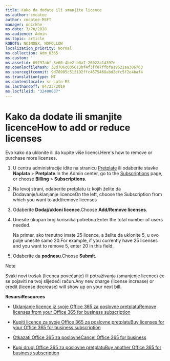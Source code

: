 ```yaml
---
title: Kako da dodate ili smanjite licence
ms.author: cmcatee
author: cmcatee-MSFT
manager: mnirkhe
ms.date: 3/20/2018
ms.audience: Admin
ms.topic: article
ROBOTS: NOINDEX, NOFOLLOW
localization_priority: Normal
ms.collection: Adm_O365
ms.custom: ''
ms.assetid: 69797abf-3e60-4be2-b0a7-26022a14397e
ms.openlocfilehash: 38d706c035613bf4f3ff87ffbfa19621aa386763
ms.sourcegitcommit: 9d78905c512192ffc4675468abd2efc5f2e4baf4
ms.translationtype: MT
ms.contentlocale: sr-Latn-RS
ms.lasthandoff: 04/23/2019
ms.locfileid: "32400037"
---
```

# <a name="how-to-add-or-reduce-licenses"></a><span data-ttu-id="f2624-102">Kako da dodate ili smanjite licence</span><span class="sxs-lookup"><span data-stu-id="f2624-102">How to add or reduce licenses</span></span>

<span data-ttu-id="f2624-103">Evo kako da uklonite ili da kupite više licenci.</span><span class="sxs-lookup"><span data-stu-id="f2624-103">Here's how to remove or purchase more licenses.</span></span>
  
1. <span data-ttu-id="f2624-104">U centru administracije idite na stranicu [Pretplate](https://go.microsoft.com/fwlink/p/?linkid=842054) ili odaberite stavke **Naplata** \> **Pretplate**.</span><span class="sxs-lookup"><span data-stu-id="f2624-104">In the Admin center, go to the [Subscriptions](https://go.microsoft.com/fwlink/p/?linkid=842054) page, or choose **Billing** \> **Subscriptions**.</span></span>
    
2. <span data-ttu-id="f2624-105">Na levoj strani, odaberite pretplatu iz kojih želite da Dodavanje/uklanjanje licence</span><span class="sxs-lookup"><span data-stu-id="f2624-105">On the left, choose the Subscription from which you want to add/remove licenses</span></span>
    
3. <span data-ttu-id="f2624-106">Odaberite **Dodaj/ukloni licence**.</span><span class="sxs-lookup"><span data-stu-id="f2624-106">Choose **Add/Remove licenses**.</span></span>
    
4. <span data-ttu-id="f2624-107">Unesite ukupan broj korisnika potrebna.</span><span class="sxs-lookup"><span data-stu-id="f2624-107">Enter the total number of users needed.</span></span>
    
    <span data-ttu-id="f2624-108">Na primer, ako trenutno imate 25 licence, a želite da uklonite 5, u ovo polje unesite samo 20.</span><span class="sxs-lookup"><span data-stu-id="f2624-108">For example, if you currently have 25 licenses and you want to remove 5, enter 20 in this field.</span></span>
    
5. <span data-ttu-id="f2624-109">Odaberite da **podnesu**.</span><span class="sxs-lookup"><span data-stu-id="f2624-109">Choose **Submit**.</span></span>
    
> [!NOTE]
> <span data-ttu-id="f2624-110">Svaki novi trošak (licenca povećanje) ili potraživanja (smanjenje licence) će se pojaviti na tvoj slijedeći račun.</span><span class="sxs-lookup"><span data-stu-id="f2624-110">Any new charge (license increase) or credit (license decrease) will show up on your next bill.</span></span> 
  
 <span data-ttu-id="f2624-111">**Resursi**</span><span class="sxs-lookup"><span data-stu-id="f2624-111">**Resources**</span></span>
  
- [<span data-ttu-id="f2624-112">Uklanjanje licence iz svoje Office 365 za poslovne pretplatu</span><span class="sxs-lookup"><span data-stu-id="f2624-112">Remove licenses from your Office 365 for business subscription</span></span>](https://support.office.com/article/9c64d127-e2dd-4ecc-81f5-2f87e5a74803)
    
- [<span data-ttu-id="f2624-113">Kupiti licence za svoje Office 365 za poslovne pretplatu</span><span class="sxs-lookup"><span data-stu-id="f2624-113">Buy licenses for your Office 365 for business subscription</span></span>](https://support.office.com/article/36081d8d-b3fa-4948-8c34-e217bba825e1)
    
- [<span data-ttu-id="f2624-114">Otkazati Office 365 za poslovne</span><span class="sxs-lookup"><span data-stu-id="f2624-114">Cancel Office 365 for business</span></span>](https://support.office.com/article/b1bc0bef-4608-4601-813a-cdd9f746709a)
    
- [<span data-ttu-id="f2624-115">Kupi drugi Office 365 za poslovne pretplatu</span><span class="sxs-lookup"><span data-stu-id="f2624-115">Buy another Office 365 for business subscription</span></span>](https://support.office.com/article/fab3b86c-3359-4042-8692-5d4dc7550b7c)
    

